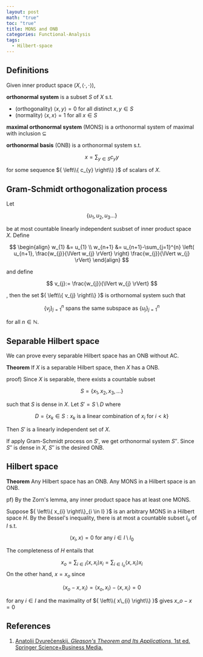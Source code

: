```yaml
---
layout: post
math: "true"
toc: "true"
title: MONS and ONB
categories: Functional-Analysis
tags:
  - Hilbert-space
---
```

## Definitions

Given inner product space ${ (X,\langle \cdot,\cdot \rangle) }$,

**orthonormal system** is a subset ${S  }$ of ${ X }$ s.t.
- (orthogonality) ${ \langle x,y \rangle = 0 }$ for all distinct ${ x,y \in S }$
- (normality) ${ \langle x,x \rangle =1 }$ for all ${ x \in S }$

**maximal orthonormal system** (MONS) is a orthonormal system of maximal with inclusion ${ \subseteq }$

**orthonormal basis** (ONB) is a orthonormal system s.t.

$$ x = \sum_{y \in S} c_{y} y$$

for some sequence ${ \left\\{ c_{y} \right\\} }$ of scalars of ${ X }$.

## Gram-Schmidt orthogonalization process

Let

$$ \left \{ u_{1}, u_{2}, u_{3} \dots \right \} $$

be at most countable linearly independent susbset of inner product space ${ X }$. Define

$$ \begin{align} w_{1} &= u_{1} \\ w_{n+1} &= u_{n+1}-\sum_{j=1}^{n} \left( u_{n+1}, \frac{w_{j}}{\lVert w_{j} \rVert} \right) \frac{w_{j}}{\lVert w_{j} \rVert} \end{align} $$

and define

$$ v_{j}:= \frac{w_{j}}{\lVert w_{j} \rVert} $$

, then the set ${ \left\\{ v_{j} \right\\} }$ is orthornomal system such that

$$ \left\{ v_{j} \right\}_{j=1}^{n} \mbox{ spans the same subspace as } \left\{ u_{j} \right\}_{j=1}^{n}  $$

for all ${ n \in \mathbb{N} }$.

## Separable Hilbert space

We can prove every separable Hilbert space has an ONB without AC.

**Theorem** If ${ X }$ is a separable Hilbert space, then ${ X }$ has a ONB.

proof) Since ${ X }$ is separable, there exists a countable subset

$$ S = \left\{ x_{1},x_{2}, x_{3},\dots \right\} $$

such that ${ S }$ is dense in ${ X }$. Let ${ S' =S \setminus D }$ where

$$ D = \left\{ x_{k} \in S : x_{k} \mbox{ is a linear combination of } x_{i} \mbox{ for } i < k \right\} $$

Then ${ S' }$ is a linearly independent set of ${ X }$.

If apply Gram-Schmidt process on ${ S' }$, we get orthonormal system ${ S'' }$. Since ${ S'' }$ is dense in ${ X }$, ${ S'' }$ is the desired ONB.

## Hilbert space

**Theorem** Any Hilbert space has an ONB. Any MONS in a Hilbert space is an ONB.

pf) By the Zorn's lemma, any inner product space has at least one MONS.

Suppose ${ \left\\{ x_{i} \right\\}_{i \in I} }$ is an arbitrary MONS in a Hilbert space ${ H }$. By the Bessel's inequality, there is at most a countable subset ${ I_{o} }$ of ${ I }$ s.t.

$$ \langle x_{i},x\rangle =0 \mbox{ for any } i \in I\setminus I_{0} $$

The completeness of ${ H }$ entails that

$$ x_{o} = \sum_{i \in I} \langle x,x_{i} \rangle x_{i} = \sum_{i \in I_{o} } \langle x,x_{i}\rangle x_{i}$$
On the other hand, ${ x=x_{o} }$ since

$$ \langle x_{o}-x,x_{i} \rangle = \langle x_{o},x_{i} \rangle-\langle x,x_{i} \rangle =0 $$

for any ${ i \in I }$ and the maximality of ${ \left\\{ x\_{i} \right\\} }$ gives ${ x\_{o} -x = 0}$

## References

1. [Anatolij Dvurečenskij. *Gleason's Theorem and Its Applications*, 1st ed. Springer Science+Business Media.](https://link.springer.com/book/10.1007/978-94-015-8222-3)